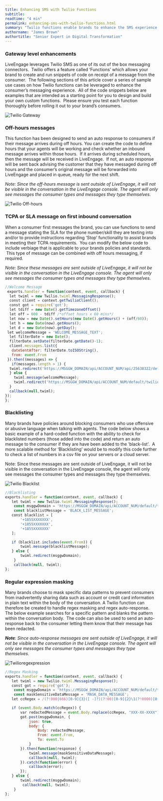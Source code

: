 ```yaml
---
title: Enhancing SMS with Twilio Functions
subtitle:
readtime: "4 min"
permalink: enhancing-sms-with-twilio-functions.html
summary: "Twilio functions enable brands to enhance the SMS experience through LiveEngage."
authorname: "James Brown"
authortitle: "Senior Expert in Digital Transformation"
---
```


### Gateway level enhancements

LiveEngage leverages Twilio SMS as one of its out of the box messaging connectors.  Twilio offers a feature called ‘Functions’ which allows your brand to create and run snippets of code on receipt of a message from the consumer.  The following sections of this article cover a series of sample use cases on how Twilio functions can be leveraged to enhance the consumer’s messaging experience.  All of the code snippets below are examples that are intended as a starting point for you to design and build your own custom functions.  Please ensure you test each function thoroughly before rolling it out to your brand’s consumers.

![Twilio Gateway](img/Twiliogateway.png)

### Off-hours messages

This function has been designed to send an auto response to consumers if their message arrives during off hours. You can create the code to define hours that your agents will be working and check whether an inbound message arrives within those hours.  If it arrives during scheduled hours, then the message will be received in LiveEngage.  If not, an auto response will be sent back advising the customer that they have messaged during off hours and the consumer’s original message will be forwarded into LiveEngage and placed in queue, ready for the next shift.

_Note: Since the off-hours message is sent outside of LiveEngage, it will not be visible in the conversation in the LiveEngage console. The agent will only see messages the consumer types and messages they type themselves._

![Twilio Off-hours](img/Twiliooffhours.png)

### TCPA or SLA message on first inbound conversation

When a consumer first messages the brand, you can use functions to send a message stating the SLA for the phone number/skill they are texting into and/or to provide instructions regarding ‘Stop’ functionality to assist brands in meeting their TCPA requirements.  You can modify the below code to include verbiage that is applicable to your brands policies and standards.  This type of message can be combined with off hours messaging, if required.

_Note: Since these messages are sent outside of LiveEngage, it will not be visible in the conversation in the LiveEngage console. The agent will only see messages the consumer types and messages they type themselves._

```javascript
//Welcome Message
 exports.handler = function(context, event, callback) {
  let twiml = new Twilio.twiml.MessagingResponse();
  const client = context.getTwilioClient();
  const got = require('got');
  let tdiff = new Date().getTimezoneOffset()
  let off = 600 - tdiff /*offset hours x 60 mins*/
  let now = new Date().setHours(new Date().getHours() + (off/60));
  let h = new Date(now).getHours();
  let d = new Date(now).getDay();
 let welcomeMessage = 'WELCOME_MESSAGE_TEXT';
  let filterDate = new Date();
  filterDate.setDate(filterDate.getDate()-1);
  client.messages.list({
   dateSentAfter: filterDate.toISOString(),
   from: event.From
 }).then((messages) => {
   if(messages.length > 1) {
  twiml.redirect('https://MSGGW_DOMAIN/api/ACCOUNT_NUM/api/25638322/default/twilio');
  } else {
    twiml.message(welcomeMessage);
    twiml.redirect('https://MSGGW_DOMAIN/api/ACCOUNT_NUM/default/twilio');
  }
  callback(null,twiml);
});
};
```

### Blacklisting

Many brands have policies around blocking consumers who use offensive or abusive language when talking with agents. The code below shows a basic example of a hard-coded function with the ability to check for blacklisted numbers (those added into the code) and return an auto message to the consumer if they are have been added to the 'black-list'.  A more scalable method for ‘Blacklisting’ would be to modify this code further to check a list of numbers in a csv file on your servers or a cloud server.

<div class="note">Note: Since these messages are sent outside of LiveEngage, it will not be visible in the conversation in the LiveEngage console, the agent will only see messages the consumer types and messages they type themselves.</div>

![Twilio Blacklist](img/Twilioblacklisting.png)


```javascript
//Blacklisting
exports.handler = function(context, event, callback) {
   let twiml = new Twilio.twiml.MessagingResponse();
	const msggwDomain = 'https://MSGGW_DOMAIN/api/ACCOUNT_NUM/default/twilio';
	const blacklistMessage = 'BLACK_LIST_MESSAGE';
   const blacklist = [
       '+1855XXXXXXX',
       '+1855XXXXXXX',
       '+1855XXXXXXX'
   ];

   if (blacklist.includes(event.From)) {
       twiml.message(blacklistMessage);
   } else {
	   twiml.redirect(msggwDomain);
	}
	callback(null, twiml);
};
```

### Regular expression masking

Many brands choose to mask specific data patterns to prevent consumers from inadvertently sharing data such as account or credit card information in plain text within the body of the conversation. A Twilio function can therefore be created to handle regex masking and regex auto-response. The below example searches for a specific pattern and blanks the pattern within the conversation body.  The code can also be used to send an auto-response back to the consumer letting them know that their message has been redacted.

_**Note**: Since auto-response messages are sent outside of LiveEngage, it will not be visible in the conversation in the LiveEngage console. The agent will only see messages the consumer types and messages they type themselves._

![Twilioregexpression](img/Twilioregex.png)

```javascript
//Regex Masking
exports.handler = function(context, event, callback) {
   let twiml = new Twilio.twiml.MessagingResponse();
   const got = require('got');
	const msggwDomain = 'https://MSGGW_DOMAIN/api/ACCOUNT_NUM/default/twilio';
	const maskSensitiveDataMessage = 'MASK_DATA_MESSAGE';
   let ccRegex = /(?!000|666)[0-9]{3}([ -]?)(?!00)[0-9]{2}\1(?!0000)[0-9]{4}$/ig;

   if (event.Body.match(ccRegex)) {
       var redactedMessage = event.Body.replace(ccRegex, "XXX-XX-XXXX");
       got.post(msggwDomain, {
           json: true,
           body: {
               Body: redactedMessage,
               From: event.From,
               To: event.To
           }
       }).then(function(response) {
           twiml.message(maskSensitiveDataMessage);
           callback(null, twiml);
       }).catch(function(error) {
           callback(error);
       });
   } else {
	   twiml.redirect(msggwDomain);
		callback(null, twiml);
	}
};
```

